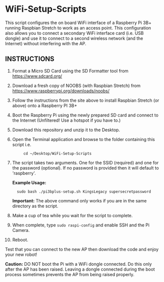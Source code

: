 # WiFi-Setup-Scripts
This script configures the on board WiFi interface of a Raspberry Pi 3B+ running Raspbian Stretch to work as an access point.
This configuration also allows you to connect a secondary WiFi interface card (i.e. USB dongle) and use it to connect to 
a second wireless network (and the Internet) without interfering with the AP.

INSTRUCTIONS
----------------
 
1.  Format a Micro SD Card using the SD Formatter tool from https://www.sdcard.org/
2.  Download a fresh copy of NOOBS (with Raspbian Stretch) from https://www.raspberrypi.org/downloads/noobs/
3.  Follow the instructions from the site above to install Raspbian Stretch (or above) onto a Raspberry PI 3B+
4.  Boot the Raspberry Pi using the newly prepared SD card and connect to the Internet (Unfiltered! Use a hotspot if you have to.)
5.  Download this repository and unzip it to the Desktop.
6.  Open the Terminal application and browse to the folder containing this script i.e.
		
			 cd ~/Desktop/WiFi-Setup-Scripts

7.  The script takes two arguments. One for the SSID (required) and one for the password (optional).
    If no password is provided then it will default to 'raspberry'.
    
    __Example Usage:__
    
          sudo bash ./pi3bplus-setup.sh KingsLegacy supersecretpassword
	  
	__Important:__ The above command only works if you are in the same directory as the script.

8.  Make a cup of tea while you wait for the script to complete.
9.  When complete, type `sudo raspi-config` and enable SSH and the Pi Camera.
10. Reboot.

Test that you can connect to the new AP then download the code and enjoy your new robot!
 
__Caution:__ DO NOT boot the Pi with a WiFi dongle connected. Do this only after the AP has been raised. 
         Leaving a dongle connected during the boot process sometimes prevents the AP from being raised properly.
